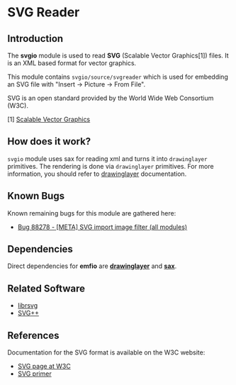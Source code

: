 # SVG Reader

## Introduction
The **svgio** module is used to read **SVG** (Scalable Vector Graphics[1])
files. It is an XML based format for vector graphics.

This module contains `svgio/source/svgreader` which is used for embedding an
SVG file with "Insert -> Picture -> From File".

SVG is an open standard provided by the World Wide Web Consortium (W3C).

[1] [Scalable Vector Graphics](https://en.wikipedia.org/wiki/Scalable\_Vector\_Graphics)

## How does it work?
`svgio` module uses sax for reading xml and turns it into `drawinglayer` primitives.
The rendering is done via `drawinglayer` primitives. For more information, you should
refer to [drawinglayer](../drawinglayer) documentation.

## Known Bugs
Known remaining bugs for this module are gathered here:

* [Bug 88278 - [META] SVG import image filter (all modules)](https://bugs.documentfoundation.org/show\_bug.cgi?id=88278)

## Dependencies
Direct dependencies for **emfio** are [**drawinglayer**](../drawinglayer) and
[**sax**](../sax).

## Related Software
* [librsvg](https://en.wikipedia.org/wiki/Librsvg)
* [SVG++](http://svgpp.org/)

## References
Documentation for the SVG format is available on the W3C website:

* [SVG page at W3C](https://www.w3.org/Graphics/SVG/)
* [SVG primer](https://www.w3.org/Graphics/SVG/IG/resources/svgprimer.html)
